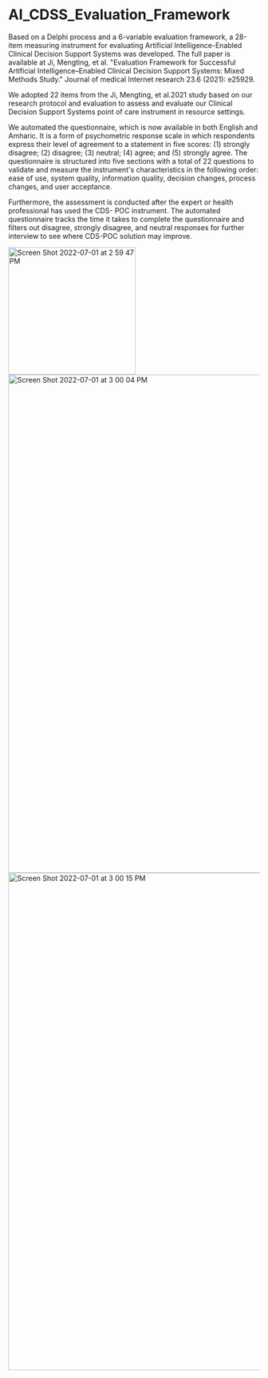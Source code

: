 # AI_CDSS_Evaluation_Framework

Based on a Delphi process and a 6-variable evaluation framework, a 28-item measuring instrument for evaluating Artificial Intelligence-Enabled Clinical Decision Support Systems was developed. The full paper is available at Ji, Mengting, et al. "Evaluation Framework for Successful Artificial Intelligence–Enabled Clinical Decision Support Systems: Mixed Methods Study." Journal of medical Internet research 23.6 (2021): e25929.


We adopted 22 items from the Ji, Mengting, et al.2021 study based on our research protocol and evaluation to assess and evaluate our Clinical Decision Support Systems point of care instrument in resource settings.

We automated the questionnaire, which is now available in both English and Amharic. It is a form of psychometric response scale in which respondents express their level of agreement to a statement in five scores: (1) strongly disagree; (2) disagree; (3) neutral; (4) agree; and (5) strongly agree. The questionnaire is structured into five sections with a total of 22 questions to validate and measure the instrument's characteristics in the following order: ease of use, system quality, information quality, decision changes, process changes, and user acceptance. 

Furthermore, the assessment is conducted after the expert or health professional has used the CDS- POC instrument. The automated questionnaire tracks the time it takes to complete the questionnaire and filters out disagree, strongly disagree, and neutral responses for further interview to see where CDS-POC solution may improve.




<img width="255" alt="Screen Shot 2022-07-01 at 2 59 47 PM" src="https://user-images.githubusercontent.com/17700070/176899867-bd2ee2df-2994-491f-beea-8121d7f2c29a.png">


<img width="998" alt="Screen Shot 2022-07-01 at 3 00 04 PM" src="https://user-images.githubusercontent.com/17700070/176900012-a02e0750-c419-4ec9-9826-c8eef1a984d9.png">



<img width="996" alt="Screen Shot 2022-07-01 at 3 00 15 PM" src="https://user-images.githubusercontent.com/17700070/176900028-f78a4c40-ab57-4eb0-9edb-5fda8952445e.png">

